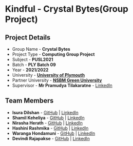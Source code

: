 # Kindful - Crystal Bytes(Group Project)

## Project Details
- Group Name - **Crystal Bytes**
- Project Type - **Computing Group Project**
- Subject - **PUSL2021**
- Batch - **PLY Batch 09**
- Year - **2021/2022**
- University - [**University of Plymouth**](https://www.plymouth.ac.uk/)
- Partner University - [**NSBM Green University**](https://www.nsbm.ac.lk/)
- Supervisor - **Mr Pramudya Tilakaratne** - [LinkedIn](https://www.linkedin.com/in/pramudya-tilakaratne-44023896/)

## Team Members
- **Isura Dilshan** - [GitHub](https://github.com/IsuraDilshan) | [LinkedIn](https://www.linkedin.com/in/isura-dilshan-b278231a9/)
- **Shamil Keheliya** - [GitHub](https://github.com/shamilkeheliya) | [LinkedIn](https://www.linkedin.com/in/shamilkeheliya/)
- **Nirasha Herath** - [GitHub](https://github.com/kavindihmn) | [LinkedIn](https://www.linkedin.com/in/nirasha-herath-284006196/)
- **Hashini Rashmika** - [GitHub](https://github.com/Hashini99) | [LinkedIn](https://www.linkedin.com/in/hashini-rashmika-8289a0217/)
- **Waranga Hondamuni** - [GitHub](https://github.com/mandakini76) | [LinkedIn](https://www.linkedin.com/in/waranga-hondamuni-a9b10a1b3/)
- **Devindi Rajapakse** - [GitHub](https://github.com/devindirajapakse) | [LinkedIn](https://www.linkedin.com/in/devindi-rajapakse-0600ba1b8/)
